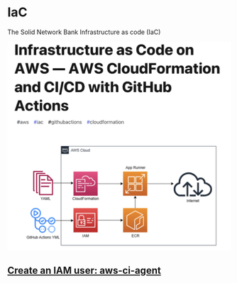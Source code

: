 # IaC
The Solid Network Bank Infrastructure as code (IaC)

![AWS GitHub](https://github.com/solidnetwork-bank/IaC/blob/main/Readme/AWS-GitHub.png)

## [Create an IAM user: aws-ci-agent](https://github.com/solidnetwork-bank/IaC/blob/main/Readme/IAM-user.md)
